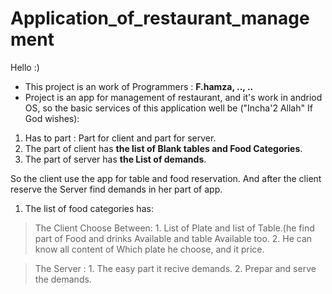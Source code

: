 # Application_of_restaurant_management

Hello :) 
- This project is an work of Programmers : **F.hamza, .., ..**
- Project is an app for management of restaurant, and it's work in andriod OS, so the basic services of this application well be ("Incha'2 Allah" If God wishes):
1. Has to part :
      Part for client and part for server.
2. The part of client has **the list of Blank tables and Food Categories**.
3. The part of server has **the List of demands**.

So the client use the app for table and food reservation. And after the client reserve the Server find demands in her part of app.

1. The list of food categories has:

> The Client Choose Between:
      1. List of Plate and list of Table.(he find part of Food and drinks Available and table Available too.
      2. He can know all content of Which plate he choose, and it price.
     
> The Server :
      1. The easy part it recive demands.
      2. Prepar and serve the demands.
      
      
      

